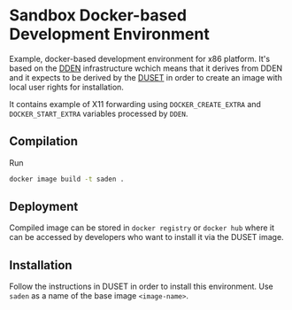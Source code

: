 # Sandbox Docker-based Development Environment

Example, docker-based development environment for x86 platform.
It's based on the [DDEN](https://hub.docker.com/repository/docker/psugrg/dden/general)
infrastructure wchich means that it derives from DDEN and it expects to be
derived by the [DUSET](https://github.com/psugrg/duset) in order to create
an image with local user rights for installation.

It contains example of X11 forwarding using `DOCKER_CREATE_EXTRA` and
`DOCKER_START_EXTRA` variables processed by `DDEN`.

## Compilation

Run

```bash
docker image build -t saden .
```

## Deployment

Compiled image can be stored in `docker registry` or `docker hub` where it
can be accessed by developers who want to install it via the DUSET image.

## Installation

Follow the instructions in DUSET in order to install this environment. Use
`saden` as a name of the base image `<image-name>`.

